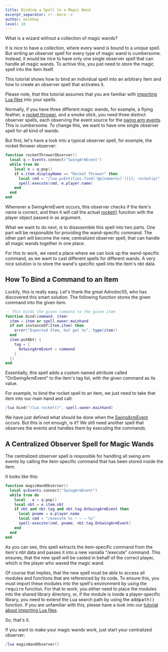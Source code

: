 ```yaml
---
title: Binding a Spell to a Magic Wand
excerpt_separator: <!--more-->
author: mickkay
level: 10
---
```

What is a wizard without a collection of magic wands?


It is nice to have a collection, where every wand is bound to a unique spell.
But writing an observer spell for every type of magic wand is cumbersome.
Instead, it would be nice to have only one single observer spell
that can handle all magic wands. To achive this, you just need to store the
magic spell into the item itself.
<!--more-->
This tutorial shows how to bind an individual spell into an arbitrary item
and how to create an observer spell that activates it.

Please note, that this tutorial assumes that you are familiar with
[importing Lua files](/tutorials/importing_lua_files) into your spells.

Normally, if you have three different magic wands, for example, a flying feather,
a [rocket thrower](/examples/rocket-thrower), and a smoke stick, you need three distinct observer spells,
each observing the event source for the [swing arm events](/modules/SwingArmEvent).
This is cumbersome.
To change this, we want to have one single observer spell for all kind of wands.

But first, let's have a look into a typical observer spell,
for example, the rocket thrower observer:
```lua
function rocketThrowerObserver()
  local q = Events.connect("SwingArmEvent")
  while true do
    local e = q:pop()
    if e.item.displayName == "Rocket Thrower" then
      local cmd = "/lua p=Entities.find('@p[name=%s]')[1]; rocket(p)"
      spell:execute(cmd, e.player.name)
    end
  end
end
```
Whenever a SwingArmEvent occurs, this observer checks if the item's name is
correct, and then it will call the actual [rocket()](/examples/rocket-thrower#rocket) function with the
player object passed in as argument.

What we want to do next, is to disassemble this spell into two parts.
One part will be responsible for providing the wand-specific command.
The other part will become the new, centralized observer spell, that can handle all magic
wands together in one place.

For this to work, we need a place where we can look up the wand-specific command, as
we want to cast different spells for different wands.
A very nice solution is to store the wand's specific spell into the
item's nbt data.

## How To Bind a Command to an Item
Luckily, this is really easy.
Let's thank the great Adrodoc55, who has discovered this smart solution.
The following function stores the given command into the given item.
```lua
-- This binds the given command to the given item
function bind(command, item)
  item = item or spell.owner.mainhand
  if not instanceOf(Item,item) then
    error("Expected Item, but got %s", type(item))
  end
  item:putNbt( {
    tag = {
      OnSwingArmEvent = command
    }
  })
end
```
Essentially, this spell adds a custom named attribute called "OnSwingArmEvent"
to the item's tag list, with the given command as its value.

For example, to bind the rocket spell to an item, we just need to take
that item into our main hand and call:
```lua
/lua bind("/lua rocket()", spell.owner.mainhand)
```

We have just defined what should be done when the
[SwingArmEvent](/modules/SwingArmEvent) occurs.
But this is not enough, is it?
We still need another spell that observes the events and handles them by
executing the commands.

## A Centralized Observer Spell for Magic Wands
The centralized observer spell is resposible for handling all
swing arm events by calling the item-specific command that has been stored inside
the item.

It looks like this:
```lua
function magicWandObserver()
  local q=Events.connect("SwingArmEvent")
  while true do
    local   e = q:pop()
    local nbt = e.item.nbt
    if nbt and nbt.tag and nbt.tag.OnSwingArmEvent then
      local pname = e.player.name
      local cmd = "/execute %s ~ ~ ~ %s"
      spell:execute(cmd, pname, nbt.tag.OnSwingArmEvent)
    end
  end
end
```
As you can see, this spell extracts the item-specific command from the item's
nbt data and passes it into a new vanialla "/execute" command.
This ensures, that the new spell will be casted in behalf of the correct player,
which is the player who waved the magic wand.

Of course that implies, that the new spell must be able to access all modules and
functions that are referenced by its code.
To ensure this, you must import these modules into the spell's environment by
using the <tt>require</tt> function.
For that to work, you either need to place the modules into the shared library directory,
or, if the module is inside a player-specific library, you need to extend the
Lua search path by using the <tt>addpath()</tt> function.
If you are unfamiliar with this, please have a look into our
[tutorial about importing Lua files](/tutorials/importing_lua_files).

So, that's it.

If you want to make your magic wands work, just start your centralized observer:
```lua
/lua magicWandObserver()
```
